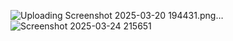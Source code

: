 ![Uploading Screenshot 2025-03-20 194431.png…]()
![Screenshot 2025-03-24 215651](https://github.com/user-attachments/assets/2abbae04-b048-42ce-afcf-c94f993adaa4)

